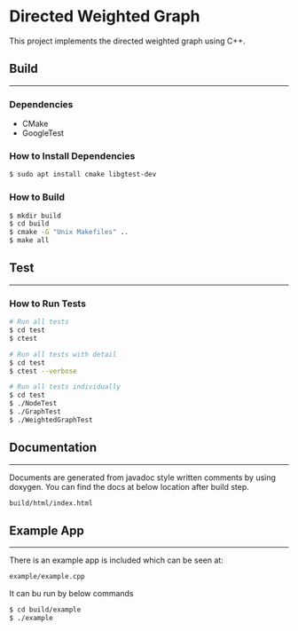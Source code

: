 # Directed Weighted Graph
This project implements the directed weighted graph using C++.

## Build
---
### Dependencies
- CMake
- GoogleTest

### How to Install Dependencies
```bash
$ sudo apt install cmake libgtest-dev
```
### How to Build
```bash
$ mkdir build
$ cd build
$ cmake -G "Unix Makefiles" ..
$ make all
```

## Test
---
### How to Run Tests
```bash
# Run all tests
$ cd test
$ ctest
```
```bash
# Run all tests with detail
$ cd test
$ ctest --verbose
```
```bash
# Run all tests individually
$ cd test
$ ./NodeTest
$ ./GraphTest
$ ./WeightedGraphTest
```

## Documentation
---
Documents are generated from javadoc style written comments by using doxygen. You can find the docs at below location after build step.
```bash
build/html/index.html
```

## Example App
---
There is an example app is included which can be seen at:
```bash
example/example.cpp
```
It can bu run by below commands
```bash
$ cd build/example
$ ./example
```